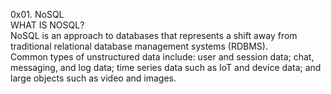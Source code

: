 0x01. NoSQL<br>
WHAT IS NOSQL?<br>
NoSQL is an approach to databases that represents a shift away from traditional relational database management systems (RDBMS).<br>
Common types of unstructured data include: user and session data; chat, messaging, and log data; time series data such as IoT and device data; and large objects such as video and images.
